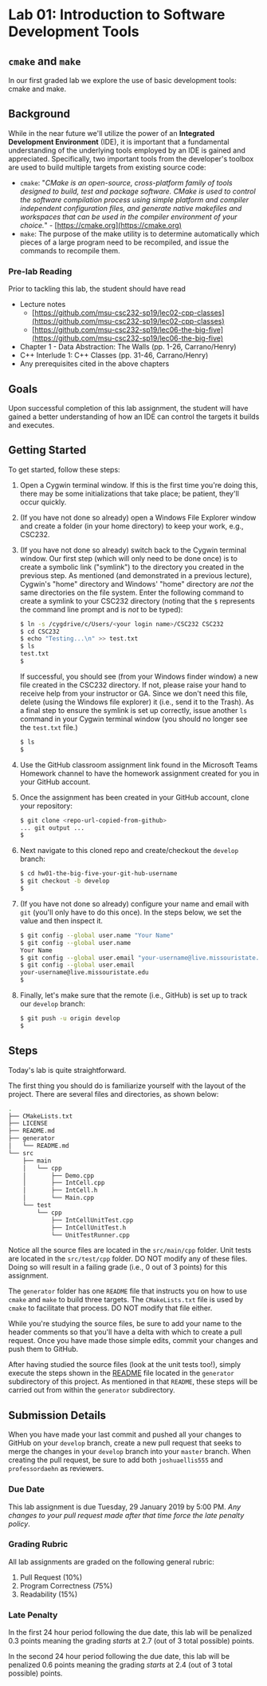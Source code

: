 # Lab 01: Introduction to Software Development Tools

## `cmake` and `make`

In our first graded lab we explore the use of basic development tools: cmake and make.

## Background

While in the near future we'll utilize the power of an **Integrated Development Environment** (IDE), it is important that a fundamental understanding of the underlying tools employed by an IDE is gained and appreciated. Specifically, two important tools from the developer's toolbox are used to build multiple targets from existing source code:

* `cmake`: "_CMake is an open-source, cross-platform family of tools designed to build, test and package software. CMake is used to control the software compilation process using simple platform and compiler independent configuration files, and generate native makefiles and workspaces that can be used in the compiler environment of your choice._" - [https://cmake.org](https://cmake.org)
* `make`: The purpose of the make utility is to determine automatically which pieces of a large program need to be recompiled, and issue the commands to recompile them.

### Pre-lab Reading

Prior to tackling this lab, the student should have read

* Lecture notes
  * [https://github.com/msu-csc232-sp19/lec02-cpp-classes](https://github.com/msu-csc232-sp19/lec02-cpp-classes)
  * [https://github.com/msu-csc232-sp19/lec06-the-big-five](https://github.com/msu-csc232-sp19/lec06-the-big-five)
* Chapter 1 - Data Abstraction: The Walls (pp. 1-26, Carrano/Henry)
* C++ Interlude 1: C++ Classes (pp. 31-46, Carrano/Henry)
* Any prerequisites cited in the above chapters

## Goals

Upon successful completion of this lab assignment, the student will have gained a better understanding of how an IDE can control the targets it builds and executes.

## Getting Started

To get started, follow these steps:

1. Open a Cygwin terminal window. If this is the first time you're doing this, there may be some initializations that take place; be patient, they'll occur quickly.
1. (If you have not done so already) open a Windows File Explorer window and create a folder (in your home directory) to keep your work, e.g., CSC232.
1. (If you have not done so already) switch back to the Cygwin terminal window. Our first step (which will only need to be done once) is to create a symbolic link ("symlink") to the directory you created in the previous step. As mentioned (and demonstrated in a previous lecture), Cygwin's "home" directory and Windows' "home" directory are *not* the same directories on the file system. Enter the following command to create a symlink to your CSC232 directory (noting that the `$` represents the command line prompt and is *not* to be typed):

    ```bash
    $ ln -s /cygdrive/c/Users/<your login name>/CSC232 CSC232
    $ cd CSC232
    $ echo "Testing...\n" >> test.txt
    $ ls
    test.txt
    $
    ```

    If successful, you should see (from your Windows finder window) a new file created in the CSC232 directory. If not, please raise your hand to receive help from your instructor or GA. Since we don't need this file, delete (using the Windows file explorer) it (i.e., send it to the Trash). As a final step to ensure the symlink is set up correctly, issue another `ls` command in your Cygwin terminal window (you should no longer see the `test.txt` file.)

    ```bash
    $ ls
    $
    ```
1. Use the GitHub classroom assignment link found in the Microsoft Teams Homework channel to have the homework assignment created for you in your GitHub account.
1. Once the assignment has been created in your GitHub account, clone your repository:

    ```bash
    $ git clone <repo-url-copied-from-github>
    ... git output ...
    $
    ```
1. Next navigate to this cloned repo and create/checkout the `develop` branch:

    ```bash
    $ cd hw01-the-big-five-your-git-hub-username
    $ git checkout -b develop
    $
    ```
1. (If you have not done so already) configure your name and email with `git` (you'll only have to do this once). In the steps below, we set the value and then inspect it.

    ```bash
    $ git config --global user.name "Your Name"
    $ git config --global user.name
    Your Name
    $ git config --global user.email "your-username@live.missouristate.edu"
    $ git config --global user.email
    your-username@live.missouristate.edu
    $
    ```
1. Finally, let's make sure that the remote (i.e., GitHub) is set up to track our `develop` branch:

    ```bash
    $ git push -u origin develop
    $
    ```

## Steps

Today's lab is quite straightforward. 

The first thing you should do is familiarize yourself with the layout of the project. There are several files and directories, as shown below:

```bash
.
├── CMakeLists.txt
├── LICENSE
├── README.md
├── generator
│   └── README.md
└── src
    ├── main
    │   └── cpp
    │       ├── Demo.cpp
    │       ├── IntCell.cpp
    │       ├── IntCell.h
    │       └── Main.cpp
    └── test
        └── cpp
            ├── IntCellUnitTest.cpp
            ├── IntCellUnitTest.h
            └── UnitTestRunner.cpp
```

Notice all the source files are located in the `src/main/cpp` folder. Unit tests are located in the `src/test/cpp` folder. DO NOT modify any of these files. Doing so will result in a failing grade (i.e., 0 out of 3 points) for this assignment.

The `generator` folder has one `README` file that instructs you on how to use `cmake` and `make` to build three targets. The `CMakeLists.txt` file is used by `cmake` to facilitate that process. DO NOT modify that file either.

While you're studying the source files, be sure to add your name to the header comments so that you'll have a delta with which to create a pull request. Once you have made those simple edits, commit your changes and push them to GitHub. 

After having studied the source files (look at the unit tests too!), simply execute the steps shown in the [README](generator/README.md) file located in the `generator` subdirectory of this project. As mentioned in that `README`, these steps will be carried out from within the `generator` subdirectory.

## Submission Details

When you have made your last commit and pushed all your changes to GitHub on your `develop` branch, create a new pull request that seeks to merge the changes in your `develop` branch into your `master` branch. When creating the pull request, be sure to add both `joshuaellis555` and `professordaehn` as reviewers.

### Due Date

This lab assignment is due Tuesday, 29 January 2019 by 5:00 PM. _Any changes to your pull request made after that time force the late penalty policy_.

### Grading Rubric

All lab assignments are graded on the following general rubric:

1. Pull Request (10%)
1. Program Correctness (75%)
1. Readability (15%)

### Late Penalty

In the first 24 hour period following the due date, this lab will be penalized 0.3 points meaning the grading _starts_ at 2.7 (out of 3 total possible) points.

In the second 24 hour period following the due date, this lab will be penalized 0.6 points meaning the grading _starts_ at 2.4 (out of 3 total possible) points.